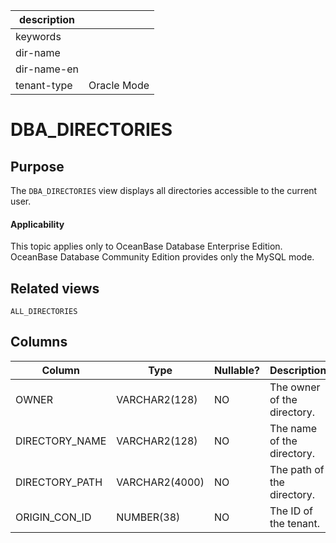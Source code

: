 |description||
|---|---|
|keywords||
|dir-name||
|dir-name-en||
|tenant-type|Oracle Mode|

DBA_DIRECTORIES
====================================

Purpose
--------------------

The `DBA_DIRECTORIES` view displays all directories accessible to the current user.

  <main id="notice" >
    <h4>Applicability</h4>
    <p>This topic applies only to OceanBase Database Enterprise Edition. OceanBase Database Community Edition provides only the MySQL mode. </p>
  </main>

Related views
----------------------

`ALL_DIRECTORIES`

Columns
----------------------

| **Column** | **Type** | **Nullable?** | **Description** |
|----------------|----------------|----------------|-------------|
| OWNER | VARCHAR2(128) | NO | The owner of the directory. |
| DIRECTORY_NAME | VARCHAR2(128) | NO | The name of the directory. |
| DIRECTORY_PATH | VARCHAR2(4000) | NO | The path of the directory. |
| ORIGIN_CON_ID | NUMBER(38) | NO | The ID of the tenant. |
